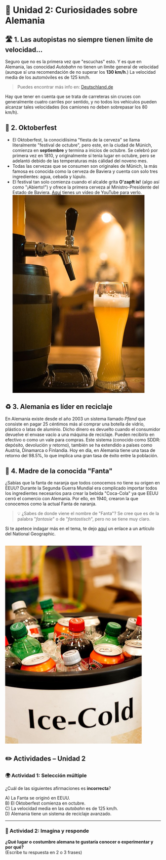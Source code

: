 # 🏰 Unidad 2: Curiosidades sobre Alemania

## 🛣️ 1. Las autopistas no siempre tienen límite de velocidad...
Seguro que no es la primera vez que "escuchas" esto. Y es que en Alemania, las conocidad *Autobahn* no tienen un límite general de velocidad (aunque sí una recomendación de no superar los **130 km/h**.) La velocidad media de los automóviles es de 125 km/h. 
> Puedes encontrar más info en: [Deutschland.de](https://www.deutschland.de/es/topic/vida/alemania-y-la-autobahn-limite-de-velocidad-y-realidad)

Hay que tener en cuenta que se trata de carreteras sin cruces con generalmente cuatro carriles por sentido, y no todos los vehículos pueden alcanzar tales velocidades (los camiones no deben sobrepasar los 80 km/h). 

## 🍺 2. Oktoberfest 

- El Oktoberfest, la conocidíisima "fiesta de la cerveza" se llama literalmente "festival de octubre", pero este, en la ciudad de Múnich, comienza en **septiembre** y termina a inicios de octubre. Se celebró por primera vez en 1810, y originalmente sí tenía lugar en octubre, pero se adelantó debido de las temperaturas más cálidad del noveno mes. 
- Todas las cervezas que se consumen son originales de Münich, la más famosa es conocida como la cerveza de Baviera y cuenta con solo tres ingredientes: agua, cebada y lúpulo. 
- El festival tan solo comienza cuando el alcalde grita **O'zapft is!** (algo así como "¡Abierto!") y ofrece la primera cerveza al Ministro-Presidente del Estado de Baviera. [Aquí](https://www.youtube.com/watch?v=gjcQmLSPeJw) tienes un vídeo de YouTube para verlo.
![En la imagen: un grifo de cerveza y una cerveza](img/beer.jpg)


## ♻️ 3. Alemania es líder en reciclaje

En Alemania existe desde el año 2003 un sistema llamado *Pfand* que consiste en pagar 25 céntimos más al comprar una botella de vidrio, plástico o latas de aluminio. Dicho dinero es devuelto cuando el consumidor devuelve el envase vacío a una máquina de reciclaje. Pueden recibirlo en efectivo o como un vale para compras. Este sistema (conocido como SDDR: depósito, devolución y retorno), también se ha extendido a países como Austria, Dinamarca o Finlandia.
Hoy en día, en Alemania tiene una tasa de retorno del 98.5%, lo que implica una gran tasa de éxito entre la población.

## 🥤 4. Madre de la conocida "Fanta"
¿Sabías que la fanta de naranja que todos conocemos no tiene su origen en EEUU? Durante la Segunda Guerra Mundial era complicado importar todos los ingredientes necesarios para crear la bebida "Coca-Cola" ya que EEUU cerró el comercio con Alemania. Por ello, en 1940, crearon la que conocemos como la actual Fanta de naranja. 

> 💡 ¿Sabes de donde viene el nombre de "Fanta"? Se cree que es de la palabra "*fantasie*" o de "*fantastisch*", pero no se tiene muy claro. 

Si te apetece indagar más en el tema, te dejo [aquí](https://historia.nationalgeographic.com.es/a/fanta-origen-fantastico-este-popular-refresco_16622) un enlace a un artículo del National Geographic. 

![En la imagen: un cubo lleno de refrescos con hielo](img/fanta.jpg)
---

## ✏️ Actividades – Unidad 2

### 🌍 Actividad 1: Selección múltiple

¿Cuál de las siguientes afirmaciones es **incorrecta**?

A) La Fanta se originó en EEUU.  
B) El Oktoberfest comienza en octubre.  
C) La velocidad media en las *autobahn* es de 125 km/h.  
D) Alemania tiene un sistema de reciclaje avanzado.

---
### 🧳 Actividad 2: Imagina y responde

**¿Qué lugar o costumbre alemana te gustaría conocer o experimentar y por qué?**  
(Escribe tu respuesta en 2 o 3 frases)

